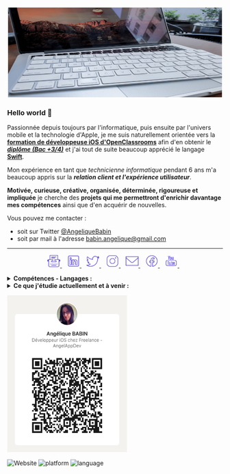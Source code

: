 <p align='center'>
<img alt="AngelAppDev" width="500" height="210" src="https://github.com/jessangel79/jessangel79/blob/main/Img/karim-manjra-6ybGCLrzy_w-unsplash.jpg?raw=true">
</p>

### Hello world 👋
Passionnée depuis toujours par l'informatique, puis ensuite par l'univers mobile et la technologie d'Apple, je me suis naturellement orientée vers la **[formation de développeuse iOS d'OpenClassrooms](https://openclassrooms.com/fr/paths/69-developpeur-dapplication-ios)** afin d'en obtenir le ***[diplôme (Bac +3/4)](https://www.francecompetences.fr/recherche/rncp/27099/)*** et j'ai tout de suite beaucoup apprécié le langage **[Swift](https://www.apple.com/fr/swift/)**.

Mon expérience en tant que *technicienne informatique* pendant 6 ans m'a beaucoup appris sur la ***relation client et l'expérience utilisateur***.

**Motivée, curieuse, créative, organisée, déterminée, rigoureuse et impliquée** je cherche des **projets qui me permettront d'enrichir davantage mes compétences** ainsi que d'en acquérir de nouvelles.


Vous pouvez me contacter :
- soit sur Twitter [@AngeliqueBabin](https://twitter.com/AngeliqueBabin_)
- soit par mail à l'adresse [babin.angelique@gmail.com](mailto:babin.angelique@gmail.com)

------------

<p align='center'>
  <a href="https://www.angelappdev.io/">
    <img height="30" src="https://github.com/jessangel79/jessangel79/blob/main/Img/icons8-blog.png?raw=true">
  </a>&nbsp;&nbsp;

  <a href="https://www.linkedin.com/in/ang%C3%A9lique-babin-158aa874/">
    <img height="30" src="https://github.com/jessangel79/jessangel79/blob/main/Img/icons8-linkedin.png?raw=true">
  </a>&nbsp;&nbsp;

  <a href="https://twitter.com/AngeliqueBabin_">
    <img height="30" src="https://github.com/jessangel79/jessangel79/blob/main/Img/icons8-twitter.png?raw=true">
  </a>&nbsp;&nbsp;
  
  <a href="https://www.instagram.com/angelique.babin.angelappdev/">
    <img height="30" src="https://github.com/jessangel79/jessangel79/blob/main/Img/icons8-instagram.png?raw=true">
  </a>&nbsp;&nbsp;

  <a href="mailto:babin.angelique@gmail.com">
    <img height="30" src="https://github.com/jessangel79/jessangel79/blob/main/Img/icons8-envelope.png?raw=true">
  </a>&nbsp;&nbsp;
  
  <a href="https://www.facebook.com/angelique.babin.angelappdev">
    <img height="30" src="https://github.com/jessangel79/jessangel79/blob/main/Img/icons8-facebook.png?raw=true">
  </a>&nbsp;&nbsp;
 
  <a href="https://www.youtube.com/channel/UCWixVGfNeihNp3BzxJ3LfGw/about?view_as=subscriber">
    <img height="30" src="https://github.com/jessangel79/jessangel79/blob/main/Img/icons8-youtube.png?raw=true">
  </a>&nbsp;&nbsp;  
</p>

<details>
  <summary><strong>Compétences - Langages :</strong></summary>
    - Swift 5 - Xcode - iOS <br/>
    - Programmation Orientée Objet <br/>
    - Programmation Orientée Protocole <br/>
    - MVC <br/>
    - Core Data <br/>
    - Firebase / Firestore <br/>
    - Realm <br/>
    - UIKit / SwiftUI <br/>
    - API Rest <br/>
    - Tests Unitaires <br/>
    - Git & GitHub <br/>
    - Trello <br/>
    - Gestion de projet<br/>
    - CoreML / CreateML
</details>
    
<details>
  <summary><strong>Ce que j'étudie actuellement et à venir :</strong></summary>
    - SwiftUI <br/>
    - FireStore - FireBase <br/>
    - Flutter / Dart <br/>
    - Objective-C <br/>
    - GitLab <br/>
    - MVVM <br/>
    - MVP
</details>

<p>
  <a href="https://www.linkedin.com/in/ang%C3%A9lique-babin-158aa874"><img src="https://github.com/jessangel79/jessangel79/blob/main/Img/QRCode-Photo_AB.png?raw=true" width="280"
     height="367">
  </a> 
</p>

<!-- ![Les statistiques d'AngelAppDev github](https://github-readme-stats.vercel.app/api?username=jessangel79&show_icons=true&hide=["prs","issues","contribs"]) -->

![Website](https://img.shields.io/website?down_color=lightgrey&down_message=down&style=plastic&up_message=online&url=https%3A%2F%2Fimg.shields.io%2Fwebsite%2Fhttps%2Fwww.angelappdev.fr)
![platform](https://img.shields.io/badge/platform-ios%20%7C%20watchos%20%7C%20osx-blue)
![language](https://img.shields.io/badge/language-swift%205.3-orange)
